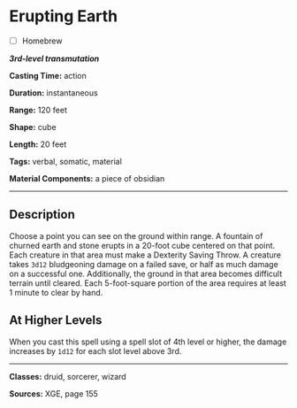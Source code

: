 # Erupting Earth

- [ ] Homebrew

***3rd-level transmutation***

**Casting Time:** action

**Duration:** instantaneous

**Range:** 120 feet

**Shape:** cube

**Length:** 20 feet

**Tags:** verbal, somatic, material

**Material Components:** a piece of obsidian

---

## Description
Choose a point you can see on the ground within range.
A fountain of churned earth and stone erupts in a 20-foot cube centered on that point.
Each creature in that area must make a Dexterity Saving Throw.
A creature takes `3d12` bludgeoning damage on a failed save, or half as much damage on a successful one.
Additionally, the ground in that area becomes difficult terrain until cleared.
Each 5-foot-square portion of the area requires at least 1 minute to clear by hand.

## At Higher Levels
When you cast this spell using a spell slot of 4th level or higher, the damage increases by `1d12` for each slot level above 3rd.

---

**Classes:** druid, sorcerer, wizard

**Sources:** XGE, page 155
